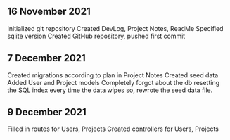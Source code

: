 ## 16 November 2021
Initialized git repository
Created DevLog, Project Notes, ReadMe
Specified sqlite version
Created GitHub repository, pushed first commit

## 7 December 2021
Created migrations according to plan in Project Notes
Created seed data
Added User and Project models
Completely forgot about the db resetting the SQL index every time the data wipes so, rewrote the seed data file.

## 9 December 2021
Filled in routes for Users, Projects
Created controllers for Users, Projects